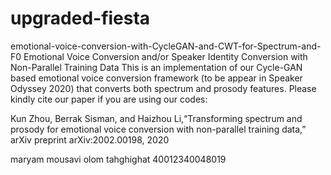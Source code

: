 # upgraded-fiesta
emotional-voice-conversion-with-CycleGAN-and-CWT-for-Spectrum-and-F0
Emotional Voice Conversion and/or Speaker Identity Conversion with Non-Parallel Training Data
This is an implementation of our Cycle-GAN based emotional voice conversion framework (to be appear in Speaker Odyssey 2020) that converts both spectrum and prosody features. Please kindly cite our paper if you are using our codes:

Kun Zhou, Berrak Sisman, and Haizhou Li,“Transforming spectrum and prosody for emotional voice conversion with non-parallel training data,” arXiv preprint arXiv:2002.00198, 2020

maryam mousavi
olom tahghighat
40012340048019


